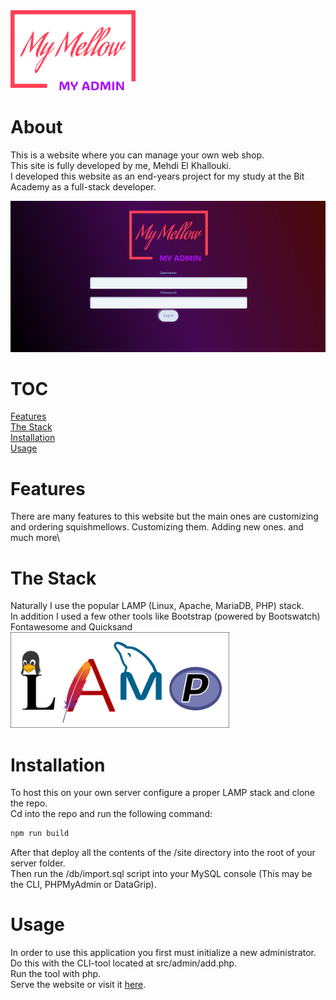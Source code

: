 <img src="src/assets/logo-admin.png" alt="admin logo" width="200">

# About
This is a website where you can manage your own web shop.\
This site is fully developed by me, Mehdi El Khallouki.\
I developed this website as an end-years project for my study at the Bit Academy as a full-stack developer.

<img src="docs/readme-images/login.png" alt="login" width="700">

# TOC
[Features](#features)\
[The Stack](#the-stack)\
[Installation](#installation)\
[Usage](#usage)
# Features
There are many features to this website but the main ones are customizing and ordering squishmellows. Customizing them. Adding new ones. and much more\

# The Stack
Naturally I use the popular LAMP (Linux, Apache, MariaDB, PHP) stack.\
In addition I used a few other tools like Bootstrap (powered by Bootswatch) Fontawesome and Quicksand
<img src="docs/readme-images/lamp.png" alt="lamp stack" width="350">

# Installation
To host this on your own server configure a proper LAMP stack and clone the repo.\
Cd into the repo and run the following command:
```Bash
npm run build
```
After that deploy all the contents of the /site directory into the root of your server folder.\
Then run the /db/import.sql script into your MySQL console (This may be the CLI, PHPMyAdmin or DataGrip).

# Usage
In order to use this application you first must initialize a new administrator. Do this with the CLI-tool located at src/admin/add.php.\
Run the tool with php.\
Serve the website or visit it [here](mymellow.mooo.com).